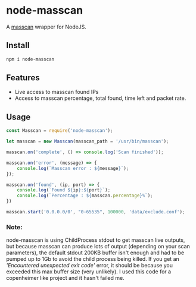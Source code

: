 node-masscan
====
A [masscan](https://github.com/robertdavidgraham/masscan) wrapper for NodeJS.

Install
-------
```bash
npm i node-masscan
```

Features
----------------
* Live access to masscan found IPs
* Access to masscan percentage, total found, time left and packet rate.

Usage
-----

```javascript
const Masscan = require('node-masscan');

let masscan = new Masscan(masscan_path = '/usr/bin/masscan');

masscan.on('complete', () => console.log('Scan finished'));

masscan.on('error', (message) => {
    console.log(`Masscan error : ${message}`);
});

masscan.on('found', (ip, port) => {
    console.log(`Found ${ip}:${port}`);
    console.log(`Percentage : ${masscan.percentage}%`);
})

masscan.start('0.0.0.0/0', "0-65535", 100000, 'data/exclude.conf');
```

### Note:
node-masscan is using ChildProcess stdout to get masscan live outputs, but because masscan can produce lots of output (depending on your scan parameters), the default stdout 200KB buffer isn't enough and had to be pumped up to 1Gb to avoid the child process being killed. If you get an *'Encountered unexpected exit code'* error, it should be because you exceeded this max buffer size (very unlikely). I used this code for a copenheimer like project and it hasn't failed me.



